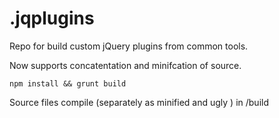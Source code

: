.jqplugins
==========

Repo for build custom jQuery plugins from common tools.

Now supports concatentation and minifcation of source.

```
npm install && grunt build
```

Source files compile (separately as minified and ugly ) in /build
